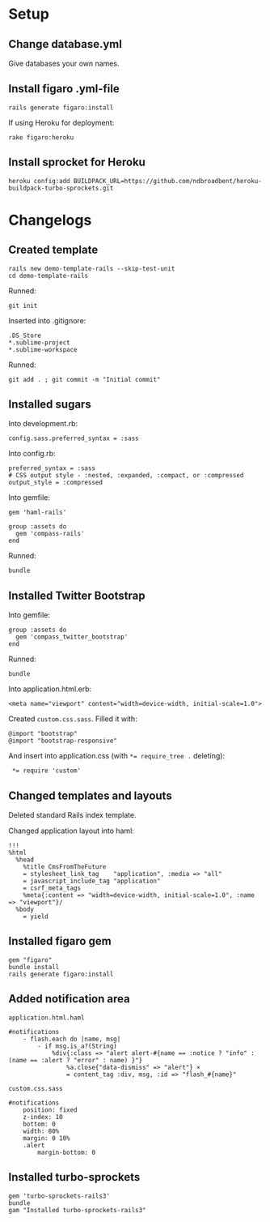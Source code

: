 
# Setup

## Change database.yml

Give databases your own names.

## Install figaro .yml-file

	rails generate figaro:install

If using Heroku for deployment:

	rake figaro:heroku

## Install sprocket for Heroku

	heroku config:add BUILDPACK_URL=https://github.com/ndbroadbent/heroku-buildpack-turbo-sprockets.git

# Changelogs

## Created template

	rails new demo-template-rails --skip-test-unit
	cd demo-template-rails

Runned:

	git init

Inserted into .gitignore:

	.DS_Store
	*.sublime-project
	*.sublime-workspace

Runned:

	git add . ; git commit -m "Initial commit"


## Installed sugars

Into development.rb:

	config.sass.preferred_syntax = :sass


Into config.rb:

	preferred_syntax = :sass
	# CSS output style - :nested, :expanded, :compact, or :compressed
	output_style = :compressed

Into gemfile:

	gem 'haml-rails'

	group :assets do
	  gem 'compass-rails'
	end

Runned:

	bundle

## Installed Twitter Bootstrap

Into gemfile:

	group :assets do
	  gem 'compass_twitter_bootstrap'
	end

Runned:

	bundle

Into application.html.erb:

	<meta name="viewport" content="width=device-width, initial-scale=1.0">

Created `custom.css.sass`. Filled it with:

	@import "bootstrap"
	@import "bootstrap-responsive"

And insert into application.css (with `*= require_tree .` deleting):

	 *= require 'custom'

## Changed templates and layouts

Deleted standard Rails index template.

Changed application layout into haml:

	!!!
	%html
	  %head
	    %title CmsFromTheFuture
	    = stylesheet_link_tag    "application", :media => "all"
	    = javascript_include_tag "application"
	    = csrf_meta_tags
	    %meta{:content => "width=device-width, initial-scale=1.0", :name => "viewport"}/
	  %body
	    = yield

## Installed figaro gem

	gem "figaro"
	bundle install
	rails generate figaro:install

## Added notification area

`application.html.haml`

	#notifications
		- flash.each do |name, msg|
			- if msg.is_a?(String)
				%div{:class => "alert alert-#{name == :notice ? "info" : (name == :alert ? "error" : name) }"}
					%a.close{"data-dismiss" => "alert"} ×
					= content_tag :div, msg, :id => "flash_#{name}"

`custom.css.sass`

	#notifications
		position: fixed
		z-index: 10
		bottom: 0
		width: 80%
		margin: 0 10%
		.alert
			margin-bottom: 0

## Installed turbo-sprockets

	gem 'turbo-sprockets-rails3'
	bundle
	gam "Installed turbo-sprockets-rails3"